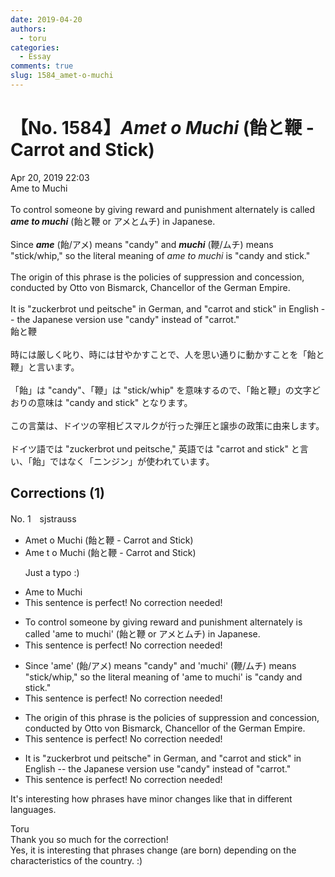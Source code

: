 ```yaml
---
date: 2019-04-20
authors:
  - toru
categories:
  - Essay
comments: true
slug: 1584_amet-o-muchi
---
```


# 【No. 1584】<strong><em>Amet o Muchi</strong></em> (飴と鞭 - Carrot and Stick)
<div class="date">Apr 20, 2019 22:03</div>
<div id="post"><div id="body_show_ori">
Ame to Muchi<br/><br/>To control someone by giving reward and punishment alternately is called <strong><em>ame to muchi</em></strong> (飴と鞭 or アメとムチ) in Japanese.<br/><br/>Since <strong><em>ame</em></strong> (飴/アメ) means "candy" and <strong><em>muchi</em></strong> (鞭/ムチ) means "stick/whip," so the literal meaning of <em>ame to muchi</em> is "candy and stick."<br/><br/>The origin of this phrase is the policies of suppression and concession, conducted by  Otto von Bismarck, Chancellor of the German Empire.<br/><br/>It is "zuckerbrot und peitsche" in German, and "carrot and stick" in English -- the Japanese version use "candy" instead of "carrot."
</div></div>

<!-- more -->

<div id="post_ja"><div id="body_show_mo">
飴と鞭<br/><br/>時には厳しく叱り、時には甘やかすことで、人を思い通りに動かすことを「飴と鞭」と言います。<br/><br/>「飴」は "candy"、「鞭」は "stick/whip" を意味するので、「飴と鞭」の文字どおりの意味は "candy and stick" となります。<br/><br/>この言葉は、ドイツの宰相ビスマルクが行った弾圧と譲歩の政策に由来します。<br/><br/>ドイツ語では "zuckerbrot und peitsche," 英語では "carrot and stick" と言い、「飴」ではなく「ニンジン」が使われています。
</div></div>

## Corrections (1)
<div id="block"><div class="first_name"> No. 1　<span class="just_name">sjstrauss</span></div><div id="block2">
<ul class="correction_field">
<li class="incorrect">Amet o Muchi (飴と鞭 - Carrot and Stick)</li>
<li class="corrected correct">
Ame<span class="f_red"> </span>t<span class="f_gray"><span class="sline"> </span></span>o Muchi (飴と鞭 - Carrot and Stick)
<p class="correction_comment">Just a typo :)</p>
</li>
</ul>
<ul class="correction_field">
<li class="incorrect">Ame to Muchi</li>
<li class="corrected perfect">This sentence is perfect! No correction needed!</li>
</ul>
<ul class="correction_field">
<li class="incorrect">To control someone by giving reward and punishment alternately is called 'ame to muchi' (飴と鞭 or アメとムチ) in Japanese.</li>
<li class="corrected perfect">This sentence is perfect! No correction needed!</li>
</ul>
<ul class="correction_field">
<li class="incorrect">Since 'ame' (飴/アメ) means "candy" and 'muchi' (鞭/ムチ) means "stick/whip," so the literal meaning of 'ame to muchi' is "candy and stick."</li>
<li class="corrected perfect">This sentence is perfect! No correction needed!</li>
</ul>
<ul class="correction_field">
<li class="incorrect">The origin of this phrase is the policies of suppression and concession, conducted by  Otto von Bismarck, Chancellor of the German Empire.</li>
<li class="corrected perfect">This sentence is perfect! No correction needed!</li>
</ul>
<ul class="correction_field">
<li class="incorrect">It is "zuckerbrot und peitsche" in German, and "carrot and stick" in English -- the Japanese version use "candy" instead of "carrot."</li>
<li class="corrected perfect">This sentence is perfect! No correction needed!</li>
</ul>
<p class="comment_small">
 It's interesting how phrases have minor changes like that in different languages.
</p>

</div><div class="name"><span class="just_name">Toru</span><br>
Thank you so much for the correction!<br/>Yes, it is interesting that phrases change (are born) depending on the characteristics of the country. :)
</div>
</div>
